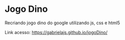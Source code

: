 # Jogo Dino

Recriando jogo dino do google utilizando js, css e html5

Link acesso: https://gabrielajs.github.io/jogoDino/
